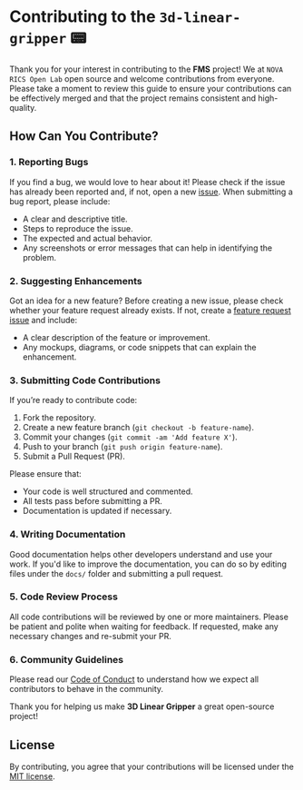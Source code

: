 # Contributing to the `3d-linear-gripper` 📟

Thank you for your interest in contributing to the **FMS** project! We at `NOVA RICS Open Lab`  open source and welcome contributions from everyone. Please take a moment to review this guide to ensure your contributions can be effectively merged and that the project remains consistent and high-quality.

## How Can You Contribute?

### 1. Reporting Bugs
If you find a bug, we would love to hear about it! Please check if the issue has already been reported and, if not, open a new [issue](https://github.com/NOVA-RICS-Open-Lab/3d-linear-gripper/issues). When submitting a bug report, please include:
- A clear and descriptive title.
- Steps to reproduce the issue.
- The expected and actual behavior.
- Any screenshots or error messages that can help in identifying the problem.

### 2. Suggesting Enhancements
Got an idea for a new feature? Before creating a new issue, please check whether your feature request already exists. If not, create a [feature request issue](https://github.com/NOVA-RICS-Open-Lab/3d-linear-gripper/issues) and include:
- A clear description of the feature or improvement.
- Any mockups, diagrams, or code snippets that can explain the enhancement.

### 3. Submitting Code Contributions
If you’re ready to contribute code:
1. Fork the repository.
2. Create a new feature branch (`git checkout -b feature-name`).
3. Commit your changes (`git commit -am 'Add feature X'`).
4. Push to your branch (`git push origin feature-name`).
5. Submit a Pull Request (PR).

Please ensure that:
- Your code is well structured and commented.
- All tests pass before submitting a PR.
- Documentation is updated if necessary.

### 4. Writing Documentation
Good documentation helps other developers understand and use your work. If you'd like to improve the documentation, you can do so by editing files under the `docs/` folder and submitting a pull request.

### 5. Code Review Process
All code contributions will be reviewed by one or more maintainers. Please be patient and polite when waiting for feedback. If requested, make any necessary changes and re-submit your PR.

### 6. Community Guidelines
Please read our [Code of Conduct](CODE_OF_CONDUCT.md) to understand how we expect all contributors to behave in the community.

Thank you for helping us make **3D Linear Gripper** a great open-source project!

## License
By contributing, you agree that your contributions will be licensed under the [MIT license](LICENSE).